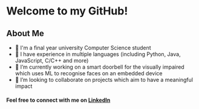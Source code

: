 <!--
**musa-q/musa-q** is a ✨ _special_ ✨ repository because its `README.md` (this file) appears on your GitHub profile.

Here are some ideas to get you started:

- 🔭 I’m currently working on ...
- 🌱 I’m currently learning ...
- 👯 I’m looking to collaborate on ...
- 🤔 I’m looking for help with ...
- 💬 Ask me about ...
- 📫 How to reach me: ...
- 😄 Pronouns: ...
- ⚡ Fun fact: ...
-->

# Welcome to my GitHub! 

## About Me 

- 💼 I'm a final year university Computer Science student
- 🌱 I have experience in multiple languages (including Python, Java, JavaScript, C/C++ and more)
- 🔭 I’m currently working on a smart doorbell for the visually impaired which uses ML to recognise faces on an embedded device
- 👯 I’m looking to collaborate on projects which aim to have a meaningful impact 

#### Feel free to connect with me on [LinkedIn](https://www.linkedin.com/in/musa-qureshi/)
